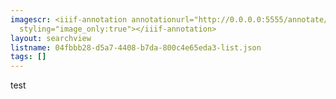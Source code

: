 ```yaml
---
imagescr: <iiif-annotation annotationurl="http://0.0.0.0:5555/annotate/annotations/04fbbb28-d5a7-4408-b7da-800c4e65eda3-6.json"
  styling="image_only:true"></iiif-annotation>
layout: searchview
listname: 04fbbb28-d5a7-4408-b7da-800c4e65eda3-list.json
tags: []
---
```

test
